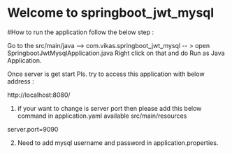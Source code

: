 # Welcome to springboot_jwt_mysql
#How to run the application follow the below step :

Go to the src/main/java --> com.vikas.springboot_jwt_mysql -- > open SpringbootJwtMysqlApplication.java Right click on that and do Run as Java Application.

Once server is get start Pls. try to access this application with below address :

http://localhost:8080/<api> 

1. if your want to change is server port then please add this below command in application.yaml available src/main/resources

  server.port=9090

2. Need to add mysql username and password in application.properties.
